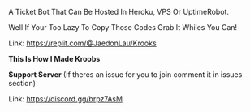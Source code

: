 A Ticket Bot That Can Be Hosted In Heroku, VPS Or UptimeRobot.

Well If Your Too Lazy To Copy Those Codes Grab It Whiles You Can!

Link: https://replit.com/@JaedonLau/Krooks

**This Is How I Made Kroobs**

**Support Server** (If theres an issue for you to join comment it in issues section)

Link: https://discord.gg/brpz7AsM

